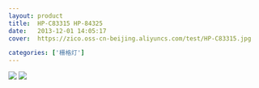 ```yaml
---
layout: product
title:  HP-C83315 HP-84325
date:   2013-12-01 14:05:17
cover:	https://zico.oss-cn-beijing.aliyuncs.com/test/HP-C83315.jpg

categories: ['栅格灯']
---
```


![](https://zico.oss-cn-beijing.aliyuncs.com/test/sen6p.png)
![](https://zico.oss-cn-beijing.aliyuncs.com/test/up2jb.png)